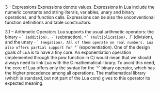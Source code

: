 3 – Expressions
Expressions denote values. Expressions in Lua include the numeric constants and string literals, variables, unary and binary operations, and function calls. Expressions can be also the unconventional function definitions and table constructors.





3.1 – Arithmetic Operators
Lua supports the usual arithmetic operators: the binary `+´ (addition), `-´ (subtraction), `*´ (multiplication), `/´ (division), and the unary `-´ (negation). All of them operate on real numbers.
Lua also offers partial support for `^´ (exponentiation). One of the design goals of Lua is to have a tiny core. An exponentiation operation (implemented through the pow function in C) would mean that we should always need to link Lua with the C mathematical library. To avoid this need, the core of Lua offers only the syntax for the `^´ binary operator, which has the higher precedence among all operations. The mathematical library (which is standard, but not part of the Lua core) gives to this operator its expected meaning.



